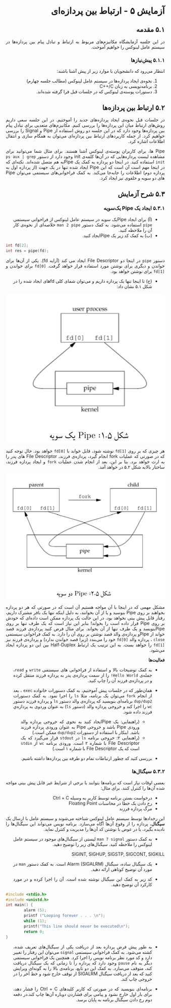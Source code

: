 <div dir="rtl" align='justify'>

# آزمایش ۵ - ارتباط بین پردازه‌ای

## ۵.۱ مقدمه

در این جلسه آزمایشگاه مکانیزم‌های مربوط به ارتباط و تبادل
پیام بین پردازه‌ها در سیستم عامل لینوکس را خواهیم آموخت.

### ۵.۱.۱ پیش‌نیازها

انتظار می‌رود که دانشجویان با موارد زیر از پیش آشنا باشند:

1. نحوه‌ی ایجاد پردازه‌ها در سیستم عامل لینوکس (مطالب جلسه
چهارم)
1. برنامه‌نویسی به زبان C++/C
1. دستورات پوسته‌ی لینوکس که در جلسات قبل فرا گرفته شده‌اند.

## ۵.۲ ارتباط بین پردازه‌ها

در جلسات قبل نحوه‌ی ایجاد پردازه‌های جدید را آموختیم. در
این جلسه سعی داریم روش‌های ارتباط میان این پردازه‌ها را
بررسی کنیم. مکانیزم‌های متعدیی برای تبادل پیام بین
پردازه‌ها وجود دارد که در این جلسه دو روش
استفاده از Pipe و Signal را بررسی خواهیم کرد.
از جمله کاربردهای ارتباط بین پردازه‌ای می‌توان به همگام سازی
و انتقال اطلاعات اشاره کرد.

Pipe
ها، برای کاربران پوسته‌ی لینوکس آشنا هستند. برای مثال شما
می‌توانید برای مشاهده لیست پردازه‌هایی که در آن‌ها کلمه‌ی init
وجود دارد از دستور `ps aux | grep init` استفاده کنید. در
اینجا دو پردازه به کمک یک Pipe‌به هم متصل شده‌اند. نکته‌ای
که در اینجا مهم است آن است که این Pipe ایجاد شده تنها در
یک جهت (از پردازه اول به پردازه دوم) اطلاعات را جابه‌جا
می‌کند. به کمک فراخوانی‌های سیستمی می‌توان Pipe های دو سویه
و حلقوی نیز ایجاد کرد.

## ۵.۳ شرح آزمایش

### ۵.۳.۱ ایجاد یک Pipe یک‌سویه

* (آ) برای ایجاد Pipe‌یک سویه در سیستم عامل لینوکس از
فراخوانی سیستمی `pipe` استفاده می‌شود. به کمک
دستور `man 2 pipe` خلاصه‌ای از نحوه‌ی کار آن را ملاحظه کنید.
* (ب) به کمک کد زیر یک Pipe‌ایجاد کنید.

<div dir="ltr" >
        
```c
int fd[2];
int res = pipe(fd);
```
        
</div>
        
دستور `pipe` در اینجا دو File Descriptor ایجاد می کند
(آرایه fd). یکی از آن‌ها برای خواندن و دیگری برای نوشتن
مورد استفاده قرار خواهد گرفت. `fd[0]` برای خواندن
و `fd[1]` برای نوشتن خواهد بود.
* (ج) تا اینجا تنها یک پردازه داریم و می‌توان شمای
کلی fdهای ایجاد شده را در شکل ۵.۱ نشان داد:

![شمای کلی Pipe با یک پردازه](./image/5/5-1.png)

هر چیزی که بر روی `fd[1]` نوشته شود، قابل خواند با `fd[0]`
خواهد بود. حال توجه کنید که در صورتی که عملیات fork انجام
گیرد، پردازه‌ی فرزند، File Descriptor های پدر را به ارث
خواهد برد. بنا بر این، بعد از انجام شدن عملیات `fork`
و ایجاد پردازه فرزند، ساختار بالابه شکل ۵.۲ در خواهد آمد.

![شمای کلی Pipe با چند پردازه](./image/5/5-2.png)

مشکل مهمی که در اینجا با آن مواجه هستیم آن است که در صورتی
که هر دو پردازه بخواهند بر روی Pipe بنوسید و یا از آن
بخوانند، به دلیل اینکه تنها یک بافر مشترک داریم، رفتار
قابل پیش بینی نخواهد بود. در این حالت یک پردازه ممکن است
داده‌ای که خودش بر روی Pipe قرار داده است را بخواند!
بنابر این نیاز است که یک طرف تنها بر روی Pipe‌بنویسد و یک
طرف تنها از آن بخواند. برای مثال فرض کنید پردازه‌ی فرزند
قصد خواند از Pipe‌و پردازه‌ی والد قصد نوشتن بر روی آن را
دارد. به کمک فراخوانی سیستمی `close` ، پردازه والد `fd[0]`
خود را می‌بندد (زیرا قصد خواندن ندارد) و پردازه‌ی فرزند
نیز `fd[1]` را خواهد بست. به این ترتیب یک
ارتباط Half-Duplex بین این دو پردازه ایجاد می‌شود.

**فعالیت‌ها**

* به کمک توضیحات بالا و استفاده از فراخوانی ‌های
سیستمی `write` و `read`، جمله‌ی `Hello World!` را از سمت
پردازه‌ی پدر به پردازه فرزند منتقل کرده و در پردازه‌ی فرزند
آن را چاپ کنید.

* همان‌طور که در جلسات پیش آموختیم، به کمک دستورات
خانواده  `exec` ، بعد از انجام `fork` می‌توان یک برنامه،
مثلا `ls` را اجرا نمود. به کمک دستورات `dup/dup2` برنامه‌ای
بنویسید که پردازه‌ی والد دستور `ls` و پردازه فرزند
دستور `wc` را اجرا کند و خروجی پردازه والد (دستور `ls`)
به عنوان وردوی به پردازه‌ي فرزند داده شود. 
  * (راهنمایی: یک Pipe‌ایجاد کنید به نحوی که خروجی پردازه والد
ورودی Pipe‌ باشد و خروجی Pipe به عنوان ورودی پردازه فرزند
باشد. اینکار با استفاده از دستورات `dup/dup2‍` ممکن است.)
  * (راهنمایی ۲: خروجی برنامه `ls` در `stdout` قرار می‌گیرد که
یک File Descriptor با شماره ۲ است. ورودی برنامه `wc`
از `stdin` است که یک File Descriptor‌ با شماره ۱ است.)

* بررسی کنید که چطور ارتباطات تمام دو طرفه بین پردازه‌ها
داشته باشیم.

### ۵.۳.۲ سیگنال‌ها

بعضی اوقات نیاز است که برنامه‌ها بتوانند با برخی از شرایط
غیر قابل پیش بینی مواجه شده آن‌ها را کنترل کنند.
برای مثال:

* درخواست بستن برنامه توسط کاربر به وسیله Ctrl + C
* رخ دادن یک خطا در محاسبات Floating Point
* مرگ پردازه فرزند

این رخدادها توسط سیستم عامل لینوکس شناخته می‌شوند و 
سیستم عامل با ارسال یک **سیگنال**، پردازه را از وقوع
آن‌ها آگاه می‌سازد. برنامه نویس می‌تواند این سیگنال‌ها را
نادیده بگیرد، یا در عوض با نوشتن کد آن‌ها را مدیریت و
کنترل نماید.

* به کمک دستور `man 7 signal` لیستی از سیگنال‌های موجود
در سیستم عامل لینوکس را ملاحظه کنید. سیگنال‌های زیر را
توضیح دهید.

SIGINT, SIGHUP, SIGSTP, SIGCONT, SIGKILL

* یک سیگنال ساده، سیگنال Alarm (SIGALRM) است. به کمک 
دستور `man` در مورد آن توضیح کوتاهی ارائه دهید.

* کد زیر به کمک این سیگنال نوشته شده است. آن را اجرا کرده
و در مورد کارکرد آن توضیح دهید.

<div dir="ltr" >
        
```c
#include <stdio.h>
#include <unistd.h>
int main() {
        alarm (5);
        printf ("Looping forever . . . \n");
        while (1);
        printf("This line should never be executed\n");
        return 0;
}
```
        
</div>

* به طور پیش فرض پردازه بعد از دریافت یکی از سیگنال‌های
تعریف شده، کشته می‌شود. به کمک فراخوانی سیستمی `signal`
می‌توان این رفتار را تغییر دارد و کد مورد نظر برنامه نویس
را اجرا کرد. همچنین یک فراخوانی سیستمی دیگر به نام `pause`
وجود دارد که پردازه را تا زمانی که یک سیگنال دریافت کند،
متوقف می‌سازد. به کمک این دو تابع، برنامه‌ی بالا را
به گونه‌ای ویرایش کنید که بعد از دریافت سیگنال SIGALRM از
توقف خارج شود و خط آخر را در خروجی چاپ کند.

* برنامه‌ای بنویسید که در صورتی که کاربر کلید‌های Ctrl + C
را فشار دهد، برای بار اول خارج نشود
و پیامی برای فشاردن دوباره آن‌ها چاپ کند.در دفعه دوم رخ
دادن سیگنال برنامه به پایان برسد.

</div>
